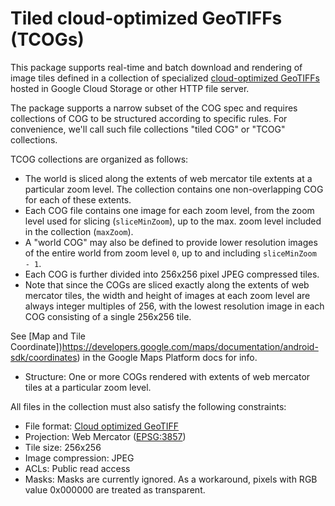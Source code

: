 # Tiled cloud-optimized GeoTIFFs (TCOGs)

This package supports real-time and batch download and rendering of image tiles defined in a collection of specialized [cloud-optimized GeoTIFFs](http://cogeo.org) hosted in Google Cloud Storage or other HTTP file server.

The package supports a narrow subset of the COG spec and requires collections of COG to be structured according to specific rules. For convenience, we'll call such file collections "tiled COG" or "TCOG" collections.

TCOG collections are organized as follows:

* The world is sliced along the extents of web mercator tile extents at a particular zoom level. The collection contains one non-overlapping COG for each of these extents.
* Each COG file contains one image for each zoom level, from the zoom level used for slicing (`sliceMinZoom`), up to the max. zoom level included in the collection (`maxZoom`).
* A "world COG" may also be defined to provide lower resolution images of the entire world from zoom level `0`, up to and including `sliceMinZoom - 1`.
* Each COG is further divided into 256x256 pixel JPEG compressed tiles.
* Note that since the COGs are sliced exactly along the extents of web mercator tiles, the width and height of images at each zoom level are always integer multiples of 256, with the lowest resolution image in each COG consisting of a single 256x256 tile. 

<!-- TODO: Provide example. -->
<!-- TODO: Provide illustration. -->

See [Map and Tile Coordinate])https://developers.google.com/maps/documentation/android-sdk/coordinates) in the Google Maps Platform docs for info.

* Structure: One or more COGs rendered with extents of web mercator tiles at a particular zoom level.

All files in the collection must also satisfy the following constraints:

* File format: [Cloud optimized GeoTIFF](https://github.com/cogeotiff/cog-spec/blob/master/spec.md)
* Projection: Web Mercator ([EPSG:3857](https://epsg.io/3857))
* Tile size: 256x256
* Image compression: JPEG
* ACLs: Public read access
* Masks: Masks are currently ignored. As a workaround, pixels with RGB value 0x000000 are treated as transparent.

<!-- TODO: Include example usages. -->